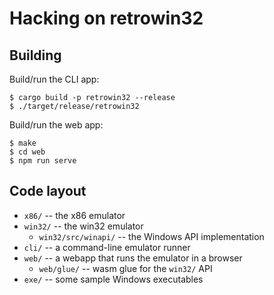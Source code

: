 # Hacking on retrowin32

## Building

Build/run the CLI app:

```
$ cargo build -p retrowin32 --release
$ ./target/release/retrowin32
```

Build/run the web app:

```
$ make
$ cd web
$ npm run serve
```

## Code layout

- `x86/` -- the x86 emulator
- `win32/` -- the win32 emulator
  - `win32/src/winapi/` -- the Windows API implementation
- `cli/` -- a command-line emulator runner
- `web/` -- a webapp that runs the emulator in a browser
  - `web/glue/` -- wasm glue for the `win32/` API
- `exe/` -- some sample Windows executables
